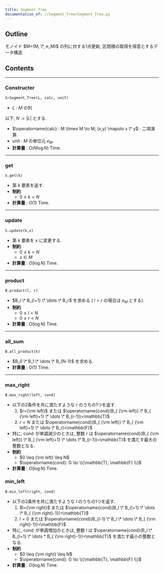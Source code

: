 ```yaml
---
title: Segment Tree
documentation_of: //Segment_Tree/Segment_Tree.py
---
```


## Outline

モノイド $M=(M, \*, e_M)$ の列に対する1点更新, 区間積の取得を得意とするデータ構造

## Contents

---

### Constructer

```Python
S=Segment_Tree(L, calc, unit)
```

- $L$ : $M$ の列

以下, $N:=\lvert L \rvert$ とする.

- $\operatorname{calc} : M \times M \to M; (x,y) \mapsto x \* y$ : 二項演算.
- $\mathrm{unit}$ : $M$  の単位元 $e_M$.
- **計算量** : $O(N \log N)$ Time.

---

### get

```Pyhon
S.get(k)
```

- 第 $k$ 要素を返す.
- **制約**
  - $0 \leq k \lt N$
- **計算量** : $O(1)$ Time.

---

### update

```Pyhon
S.update(k,x)
```

- 第 $k$ 要素を $x$ に変更する.
- **制約**
  - $0 \leq k \lt N$
  - $x \in M$
- **計算量** : $O(\log N)$ Time.

---

### product

```Pyhon
B.product(l, r)
```

- $B_l \* B_{l+1} \* \dots \* B_r$ を求める ( $l \gt r$ の場合は $e_M$ とする).
- **制約**
  - $0 \leq l \lt N$
  - $0 \leq r \lt N$
- **計算量** : $O(\log N)$ Time.

---

### all_sum

```Pyhon
B.all_product(k)
```

- $B_0 \* B_1 \* \dots \* B_{N-1}$ を求める.
- **計算量** : $O(1)$ Time.

---

### max_right

```Pyhon
B.max_right(left, cond)
```

- 以下の2条件を共に満たすような $r$ のうちの1つを返す.
  1. $r={\rm left}$ または $\operatorname{cond}(B_{ {\rm left}} \* B_{ {\rm left}+1} \* \dots \* B_{r-1})=\mathbb{T}$
  1. $r=N$ または $\operatorname{cond}(B_{ {\rm left}} \* B_{ {\rm left}+1} \* \dots \* B_r)=\mathbb{F}$
- 特に, $\operatorname{cond}$ が単調減少のときは, 整数 $r$ は $\operatorname{cond}(B_{ {\rm left}} \* B_{ {\rm left}+1} \* \dots \* B_{r-1})=\mathbb{T}$ を満たす最大の整数となる.
- **制約**
  - $0 \leq {\rm left} \leq N$
  - $\operatorname{cond}: G \to \\{\mathbb{T}, \mathbb{F} \\}$
- **計算量** : $O(\log N)$ Time.

### min_left

```Pyhon
B.min_left(right, cond)
```

- 以下の2条件を共に満たすような $l$ のうちの1つを返す.
  1. $l={\rm right}$ または $\operatorname{cond}(B_l \* B_{l+1} \* \dots \* B_{ {\rm right}-1})=\mathbb{T}$
  1. $l=0$ または $\operatorname{cond}(B_{l-1} \* B_l \* \dots \* B_{ {\rm right}-1})=\mathbb{F}$
- 特に, $\operatorname{cond}$ が単調増加のときは, 整数 $l$ は $\operatorname{cond}(B_l \* B_{l+1} \* \dots * B_{ {\rm right}-1})=\mathbb{T}$ を満たす最小の整数となる.
- **制約**
  - $0 \leq {\rm right} \leq N$
  - $\operatorname{cond}: G \to \\{\mathbb{T}, \mathbb{F} \\}$
- **計算量** : $O(\log N)$ Time.
